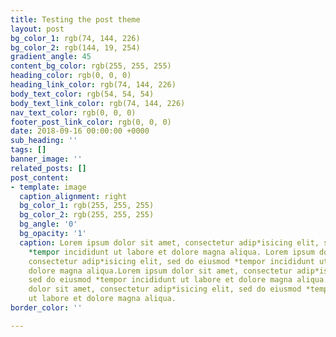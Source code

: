 ```yaml
---
title: Testing the post theme
layout: post
bg_color_1: rgb(74, 144, 226)
bg_color_2: rgb(144, 19, 254)
gradient_angle: 45
content_bg_color: rgb(255, 255, 255)
heading_color: rgb(0, 0, 0)
heading_link_color: rgb(74, 144, 226)
body_text_color: rgb(54, 54, 54)
body_text_link_color: rgb(74, 144, 226)
nav_text_color: rgb(0, 0, 0)
footer_post_link_color: rgb(0, 0, 0)
date: 2018-09-16 00:00:00 +0000
sub_heading: ''
tags: []
banner_image: ''
related_posts: []
post_content:
- template: image
  caption_alignment: right
  bg_color_1: rgb(255, 255, 255)
  bg_color_2: rgb(255, 255, 255)
  bg_angle: '0'
  bg_opacity: '1'
  caption: Lorem ipsum dolor sit amet, consectetur adip*isicing elit, sed do eiusmod
    *tempor incididunt ut labore et dolore magna aliqua. Lorem ipsum dolor sit amet,
    consectetur adip*isicing elit, sed do eiusmod *tempor incididunt ut labore et
    dolore magna aliqua.Lorem ipsum dolor sit amet, consectetur adip*isicing elit,
    sed do eiusmod *tempor incididunt ut labore et dolore magna aliqua.Lorem ipsum
    dolor sit amet, consectetur adip*isicing elit, sed do eiusmod *tempor incididunt
    ut labore et dolore magna aliqua.
border_color: ''

---
```


